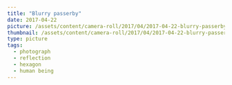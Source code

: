 ```yaml
---
title: "Blurry passerby"
date: 2017-04-22
picture: /assets/content/camera-roll/2017/04/2017-04-22-blurry-passerby/20170422_072444670_iOS.jpg
thumbnail: /assets/content/camera-roll/2017/04/2017-04-22-blurry-passerby/20170422_072444670_iOS-thumbnail.jpg
type: picture
tags:
  - photograph
  - reflection
  - hexagon
  - human being
---
```

